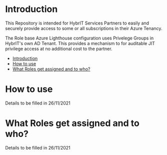 # Introduction

This Repository is intended for HybrIT Services Partners to easily and securely provide access to some or all subscriptions in their Azure Tenancy.

The Role base Azure Lighthouse configuration uses Privelege Groups in HybrIT's own AD Tenant. This provides a mechanism to for auditable JIT privilege access at no additional cost to the partner.

- [Introduction](#introduction)
- [How to use](#how-to-use)
- [What Roles get assigned and to who?](#what-roles-get-assigned-and-to-who)

# How to use

Details to be filled in 26/11/2021

# What Roles get assigned and to who?

Details to be filled in 26/11/2021